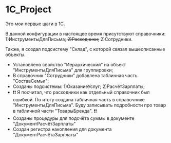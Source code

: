 # 1C_Project

Это мои первые шаги в 1C.

В данной конфигурации в настоящее время присутствуют справочники:
1)ИнструментыДляПисьма;
~~2)Расходники;~~
2)Сотрудники.

Также, я создал подсистему "Склад", с которой связал вышеописанные объекты.

- Установлено свойство "Иерархический" на объект "ИнструментыДляПисьма" для группировки;
- В справочник "Сотрудники" добавлена табличная часть "СоставСемьи";
- Созданы подсистемы: 1)ОказаниеУслуг; 2)РасчётЗарплаты;
- ❗️❗️ Я посчитал, что расходники как отдельный справочник был ошибкой. По итогу создана табличная часть в справочнике "ИнструментыДляПисьма".
Буду записывать подробности про товар в табличной части "ТоварыБренда". ❗️❗️
- Созданы процедуры для подсчёта суммы в документе "ДокументРасчётЗарплаты"
- Создан регистра накопления для документа "ДокументРасчётаЗарплаты"
  
